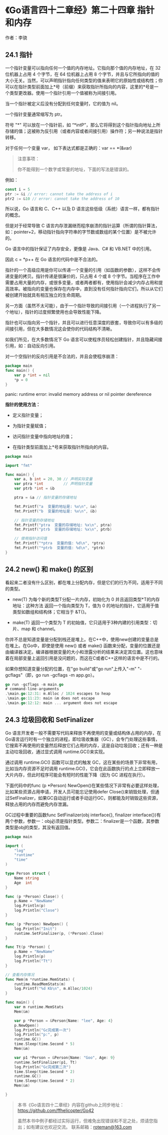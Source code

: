 # 《Go语言四十二章经》第二十四章 指针和内存

作者：李骁

## 24.1 指针

一个指针变量可以指向任何一个值的内存地址。它指向那个值的内存地址，在 32 位机器上占用 4 个字节，在 64 位机器上占用 8 个字节，并且与它所指向的值的大小无关。当然，可以声明指针指向任何类型的值来表明它的原始性或结构性；你可以在指针类型前面加上\*号（前缀）来获取指针所指向的内容，这里的*号是一个类型更改器。使用一个指针引用一个值被称为间接引用。

当一个指针被定义后没有分配到任何变量时，它的值为 nil。

一个指针变量通常缩写为 ptr。

符号 "\*" 可以放在一个指针前，如 “*intP”，那么它将得到这个指针指向地址上所存储的值；这被称为反引用（或者内容或者间接引用）操作符；另一种说法是指针转移。

对于任何一个变量 var， 如下表达式都是正确的：var == *(&var)

>注意事项：
>
>你不能得到一个数字或常量的地址，下面的写法是错误的。

例如：

```Go
const i = 5
ptr := &i // error: cannot take the address of i
ptr2 := &10 // error: cannot take the address of 10
```
所以说，Go 语言和 C、C++ 以及 D 语言这些低级（系统）语言一样，都有指针的概念。

但是对于经常导致 C 语言内存泄漏继而程序崩溃的指针运算（所谓的指针算法，如：pointer+2，移动指针指向字符串的字节数或数组的某个位置）是不被允许的。

Go 语言中的指针保证了内存安全，更像是 Java、C# 和 VB.NET 中的引用。

因此 c = *p++ 在 Go 语言的代码中是不合法的。

指针的一个高级应用是你可以传递一个变量的引用（如函数的参数），这样不会传递变量的拷贝。指针传递是很廉价的，只占用 4 个或 8 个字节。当程序在工作中需要占用大量的内存，或很多变量，或者两者都有，使用指针会减少内存占用和提高效率。被指向的变量也保存在内存中，直到没有任何指针指向它们，所以从它们被创建开始就具有相互独立的生命周期。

另一方面（虽然不太可能），由于一个指针导致的间接引用（一个进程执行了另一个地址），指针的过度频繁使用也会导致性能下降。

指针也可以指向另一个指针，并且可以进行任意深度的嵌套，导致你可以有多级的间接引用，但在大多数情况这会使你的代码结构不清晰。

如我们所见，在大多数情况下 Go 语言可以使程序员轻松创建指针，并且隐藏间接引用，如：自动反向引用。

对一个空指针的反向引用是不合法的，并且会使程序崩溃：

```Go
package main
func main() {
    var p *int = nil
    *p = 0
}
```
panic: runtime error: invalid memory address or nil pointer dereference

**指针的使用方法：**

* 定义指针变量；

* 为指针变量赋值；

* 访问指针变量中指向地址的值；

* 在指针类型前面加上\*号来获取指针所指向的内容。

```Go
package main

import "fmt"

func main() {
	var a, b int = 20, 30 // 声明实际变量
	var ptra *int         // 声明指针变量
	var ptrb *int = &b

	ptra = &a // 指针变量的存储地址

	fmt.Printf("a  变量的地址是: %x\n", &a)
	fmt.Printf("b  变量的地址是: %x\n", &b)

	// 指针变量的存储地址
	fmt.Printf("ptra  变量的存储地址: %x\n", ptra)
	fmt.Printf("ptrb  变量的存储地址: %x\n", ptrb)

	// 使用指针访问值
	fmt.Printf("*ptra  变量的值: %d\n", *ptra)
	fmt.Printf("*ptrb  变量的值: %d\n", *ptrb)
}
```
## 24.2 new() 和 make() 的区别

看起来二者没有什么区别，都在堆上分配内存，但是它们的行为不同，适用于不同的类型。

* new(T) 为每个新的类型T分配一片内存，初始化为 0 并且返回类型\*T的内存地址：这种方法 返回一个指向类型为 T，值为 0 的地址的指针，它适用于值类型如数组和结构体；它相当于 &T{}。

* make(T) 返回一个类型为 T 的初始值，它只适用于3种内建的引用类型：切片、map 和 channel。

你并不总是知道变量是分配到栈还是堆上。在C++中，使用new创建的变量总是在堆上。在Go中，即使是使用 new() 或者 make() 函数来分配，变量的位置还是由编译器决定。编译器根据变量的大小和泄露分析的结果来决定其位置。这也意味着在局部变量上返回引用是没问题的，而这在C或者C++这样的语言中是不行的。

如果你想知道变量分配的位置，在"go build"或"go run"上传入"-m" "-gcflags"（即，go run -gcflags -m app.go）。

```Go
go run -gcflags -m main.go
# command-line-arguments
.\main.go:12:31: m.Alloc / 1024 escapes to heap
.\main.go:11:23: main &m does not escape
.\main.go:12:12: main ... argument does not escape
```

## 24.3 垃圾回收和 SetFinalizer

Go 语言开发者一般不需要写代码来释放不再使用的变量或结构体占用的内存，在 Go语言运行时有一个独立的进程，即垃圾收集器（GC），会专门处理这些事情，它搜索不再使用的变量然后释放它们占用的内存，这是自动垃圾回收；还有一种是主动垃圾回收，通过显式调用 runtime.GC()来实现。

通过调用 runtime.GC() 函数可以显式的触发 GC，这在某些的场景下非常有用，比如当内存资源不足时调用 runtime.GC()，它会在此函数执行的点上立即释放一大片内存，但此时程序可能会有短时的性能下降（因为 GC 进程在执行）。

下面代码中的func (p *Person) NewOpen()在某些情况下非常有必要这样处理，比如某些资源占用申请，开发人员可能忘记使用defer Close()来销毁处理，但通过SetFinalizer，如果GC自动运行或者手动运行GC，则都能及时销毁这些资源，释放占用的内存而避免内存泄漏。

GC过程中重要的函数func SetFinalizer(obj interface{}, finalizer interface{})有两个参数，参数一：obj必须是指针类型。参数二：finalizer是一个函数，其参数类型是obj的类型，其没有返回值。


```Go
package main

import (
	"log"
	"runtime"
	"time"
)

type Person struct {
	Name string
	Age  int
}

func (p *Person) Close() {
	p.Name = "NewName"
	log.Println(p)
	log.Println("Close")
}

func (p *Person) NewOpen() {
	log.Println("Init")
	runtime.SetFinalizer(p, (*Person).Close)
}

func Tt(p *Person) {
	p.Name = "NewName"
	log.Println(p)
	log.Println("Tt")
}

// 查看内存情况
func Mem(m *runtime.MemStats) {
	runtime.ReadMemStats(m)
	log.Printf("%d Kb\n", m.Alloc/1024)
}

func main() {
	var m runtime.MemStats
	Mem(&m)

	var p *Person = &Person{Name: "lee", Age: 4}
	p.NewOpen()
	log.Println("Gc完成第一次")
	log.Println("p:", p)
	runtime.GC()
	time.Sleep(time.Second * 5)
	Mem(&m)

	var p1 *Person = &Person{Name: "Goo", Age: 9}
	runtime.SetFinalizer(p1, Tt)
	log.Println("Gc完成第二次")
	time.Sleep(time.Second * 2)
	runtime.GC()
	time.Sleep(time.Second * 2)
	Mem(&m)

}

```

>本书《Go语言四十二章经》内容在github上同步地址：https://github.com/ffhelicopter/Go42
>
>
>虽然本书中例子都经过实际运行，但难免出现错误和不足之处，烦请您指出；如有建议也欢迎交流。
>联系邮箱：roteman@163.com